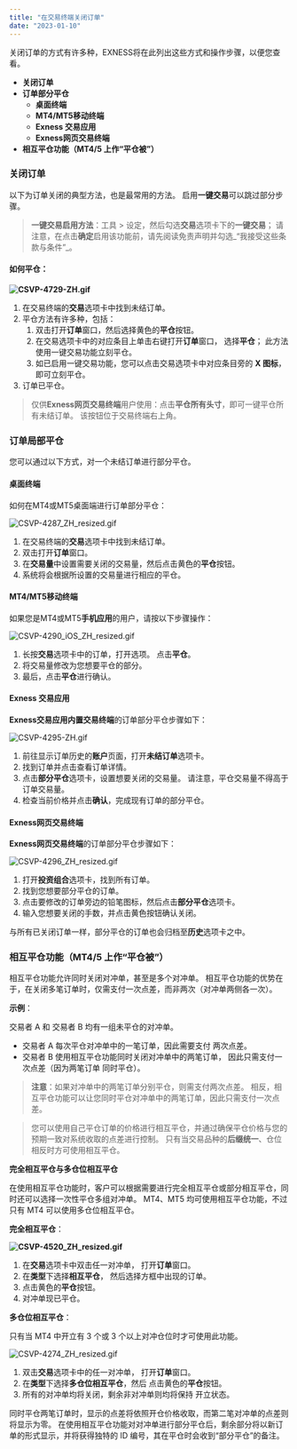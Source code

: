 ```yaml
---
title: "在交易终端关闭订单"
date: "2023-01-10"
---
```


<Ads></Ads> 

关闭订单的方式有许多种，EXNESS将在此列出这些方式和操作步骤，以便您查看。

- **关闭订单**
- **订单部分平仓**
    - **桌面终端**
    - **MT4/MT5移动终端**
    - **Exness 交易应用**
    - **Exness网页交易终端**
- **相互平仓功能（MT4/5 上作“平仓被”）**

### 关闭订单

以下为订单关闭的典型方法，也是最常用的方法。 启用**一键交易**可以跳过部分步骤。

> **一键交易启用方法**：工具 > 设定，然后勾选**交易**选项卡下的**一键交易**； 请注意，在点击**确定**启用该功能前，请先阅读免责声明并勾选_“我接受这些条款与条件”_。

#### **如何平仓**：

**![CSVP-4729-ZH.gif](https://testingcf.jsdelivr.net/gh/jarlin8/OSS@main/exhelp/CSVP-4729-ZH.gif)**

1. 在交易终端的**交易**选项卡中找到未结订单。
2. 平仓方法有许多种，包括：
    1. 双击打开**订单**窗口，然后选择黄色的**平仓**按钮。
    2. 在交易选项卡中的对应条目上单击右键打开**订单**窗口， 选择**平仓**； 此方法使用一键交易功能立刻平仓。
    3. 如已启用一键交易功能，您可以点击交易选项卡中对应条目旁的 **X 图标**，即可立刻平仓。
3. 订单已平仓。

> 仅供**Exness网页交易终端**用户使用：点击**平仓所有头寸**，即可一键平仓所有未结订单。 该按钮位于交易终端右上角。

### 订单局部平仓

您可以通过以下方式，对一个未结订单进行部分平仓。

#### 桌面终端

如何在MT4或MT5桌面端进行订单部分平仓：

![CSVP-4287_ZH_resized.gif](https://testingcf.jsdelivr.net/gh/jarlin8/OSS@main/exhelp/CSVP-4287_ZH_resized.gif)

1. 在交易终端的**交易**选项卡中找到未结订单。
2. 双击打开**订单**窗口。
3. 在**交易量**中设置需要关闭的交易量，然后点击黄色的**平仓**按钮。
4. 系统将会根据所设置的交易量进行相应的平仓。

#### MT4/MT5移动终端

如果您是MT4或MT5**手机应用**的用户，请按以下步骤操作：

![CSVP-4290_iOS_ZH_resized.gif](https://testingcf.jsdelivr.net/gh/jarlin8/OSS@main/exhelp/CSVP-4290_iOS_ZH_resized.gif)

1. 长按**交易**选项卡中的订单，打开选项。 点击**平仓**。
2. 将交易量修改为您想要平仓的部分。
3. 最后，点击**平仓**进行确认。

#### Exness 交易应用

**Exness交易应用内置交易终端**的订单部分平仓步骤如下：

![CSVP-4295-ZH.gif](https://testingcf.jsdelivr.net/gh/jarlin8/OSS@main/exhelp/CSVP-4295-ZH.gif)

1. 前往显示订单历史的**账户**页面，打开**未结订单**选项卡。
2. 找到订单并点击查看订单详情。
3. 点击**部分平仓**选项卡，设置想要关闭的交易量。 请注意，平仓交易量不得高于订单交易量。
4. 检查当前价格并点击**确认**，完成现有订单的部分平仓。

#### Exness网页交易终端

**Exness网页交易终端**的订单部分平仓步骤如下：

![CSVP-4296_ZH_resized.gif](https://testingcf.jsdelivr.net/gh/jarlin8/OSS@main/exhelp/CSVP-4296_ZH_resized.gif)

1. 打开**投资组合**选项卡，找到所有订单。
2. 找到您想要部分平仓的订单。
3. 点击要修改的订单旁边的铅笔图标，然后点击**部分平仓**选项卡。
4. 输入您想要关闭的手数，并点击黄色按钮确认关闭。

与所有已关闭订单一样，部分平仓的订单也会归档至**历史**选项卡之中。

### 相互平仓功能（MT4/5 上作“平仓被”）

相互平仓功能允许同时关闭对冲单，甚至是多个对冲单。 相互平仓功能的优势在于，在关闭多笔订单时，仅需支付一次点差，而非两次（对冲单两侧各一次）。

**示例**：

交易者 A 和 交易者 B 均有一组未平仓的对冲单。

- 交易者 A 每次平仓对冲单中的一笔订单，因此需要支付 两次点差。
- 交易者 B 使用相互平仓功能同时关闭对冲单中的两笔订单， 因此只需支付一次点差（因为两笔订单 同时平仓）。

> **注意**：如果对冲单中的两笔订单分别平仓，则需支付两次点差。 相反，相互平仓功能可以让您同时平仓对冲单中的两笔订单，因此只需支付一次点差。

> 您可以使用自己平仓订单的价格进行相互平仓，并通过确保平仓价格与您的预期一致对系统收取的点差进行控制。 只有当交易品种的**后缀统一**、仓位相反时方可使用相互平仓。

**完全相互平仓与多仓位相互平仓**

在使用相互平仓功能时，客户可以根据需要进行完全相互平仓或部分相互平仓，同时还可以选择一次性平仓多组对冲单。 MT4、MT5 均可使用相互平仓功能，不过只有 MT4 可以使用多仓位相互平仓。

**完全相互平仓**：

**![CSVP-4520_ZH_resized.gif](https://testingcf.jsdelivr.net/gh/jarlin8/OSS@main/exhelp/CSVP-4520_ZH_resized.gif)**

1. 在**交易**选项卡中双击任一对冲单， 打开**订单**窗口。
2. 在**类型**下选择**相互平仓**， 然后选择方框中出现的订单。
3. 点击黄色的**平仓**按钮。
4. 对冲单现已平仓。

**多仓位相互平仓**：

只有当 MT4 中开立有 3 个或 3 个以上对冲仓位时才可使用此功能。

![CSVP-4274_ZH_resized.gif](https://testingcf.jsdelivr.net/gh/jarlin8/OSS@main/exhelp/CSVP-4274_ZH_resized.gif)

1. 双击**交易**选项卡中的任一对冲单， 打开**订单**窗口。
2. 在**类型**下选择**多仓位相互平仓**，然后 点击黄色的**平仓**按钮。
3. 所有的对冲单均将关闭，剩余非对冲单则均将保持 开立状态。

同时平仓两笔订单时，显示的点差将依照开仓价格收取，而第二笔对冲单的点差则将显示为零。 在使用相互平仓功能对对冲单进行部分平仓后，剩余部分将以新订单的形式显示，并将获得独特的 ID 编号，其在平仓时会收到“部分平仓”的备注。
